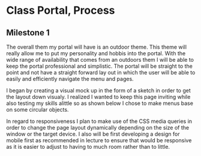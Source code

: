 # Class Portal, Process
## Milestone 1

The overall them my portal will have is an outdoor theme. This theme will really allow me to put my personality and hobbis into the portal. With the wide range of availability that comes from an outdoors them I will be able to keep the portal professional and simplistic. The portal will be straight to the point and not have a straight forward lay out in which the user will be able to easily and efficiently navigate the menu and pages. 

I began by creating a visual mock up in the form of a sketch in order to get the layout down visualy. I realized I wanted to keep this page inviting while also testing my skills alittle so as shown below I chose to make menus base on some circular objects. 




In regard to responsiveness I plan to make use of the CSS media queries in order to change the page layout dynamically depending on the size of the window or the target device. I also will be first developing a design for mobile first as recommended in lecture to ensure that would be responsive as it is easier to adjust to having to much room rather than to little.